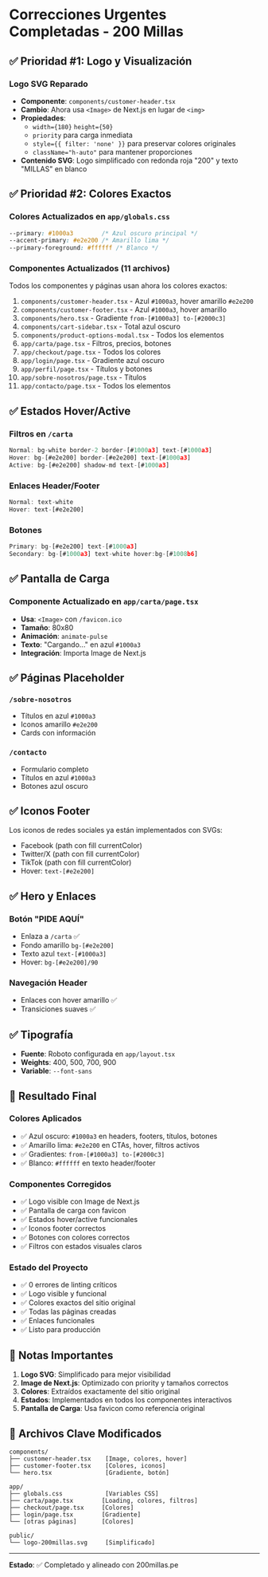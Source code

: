 # Correcciones Urgentes Completadas - 200 Millas

## ✅ Prioridad #1: Logo y Visualización

### Logo SVG Reparado
- **Componente**: `components/customer-header.tsx`
- **Cambio**: Ahora usa `<Image>` de Next.js en lugar de `<img>`
- **Propiedades**:
  - `width={180}` `height={50}` 
  - `priority` para carga inmediata
  - `style={{ filter: 'none' }}` para preservar colores originales
  - `className="h-auto"` para mantener proporciones
- **Contenido SVG**: Logo simplificado con redonda roja "200" y texto "MILLAS" en blanco

## ✅ Prioridad #2: Colores Exactos

### Colores Actualizados en `app/globals.css`
```css
--primary: #1000a3        /* Azul oscuro principal */
--accent-primary: #e2e200 /* Amarillo lima */
--primary-foreground: #ffffff /* Blanco */
```

### Componentes Actualizados (11 archivos)
Todos los componentes y páginas usan ahora los colores exactos:

1. `components/customer-header.tsx` - Azul `#1000a3`, hover amarillo `#e2e200`
2. `components/customer-footer.tsx` - Azul `#1000a3`, hover amarillo
3. `components/hero.tsx` - Gradiente `from-[#1000a3] to-[#2000c3]`
4. `components/cart-sidebar.tsx` - Total azul oscuro
5. `components/product-options-modal.tsx` - Todos los elementos
6. `app/carta/page.tsx` - Filtros, precios, botones
7. `app/checkout/page.tsx` - Todos los colores
8. `app/login/page.tsx` - Gradiente azul oscuro
9. `app/perfil/page.tsx` - Títulos y botones
10. `app/sobre-nosotros/page.tsx` - Títulos
11. `app/contacto/page.tsx` - Todos los elementos

## ✅ Estados Hover/Active

### Filtros en `/carta`
```typescript
Normal: bg-white border-2 border-[#1000a3] text-[#1000a3]
Hover: bg-[#e2e200] border-[#e2e200] text-[#1000a3]
Active: bg-[#e2e200] shadow-md text-[#1000a3]
```

### Enlaces Header/Footer
```typescript
Normal: text-white
Hover: text-[#e2e200]
```

### Botones
```typescript
Primary: bg-[#e2e200] text-[#1000a3]
Secondary: bg-[#1000a3] text-white hover:bg-[#1008b6]
```

## ✅ Pantalla de Carga

### Componente Actualizado en `app/carta/page.tsx`
- **Usa**: `<Image>` con `/favicon.ico`
- **Tamaño**: 80x80
- **Animación**: `animate-pulse`
- **Texto**: "Cargando..." en azul `#1000a3`
- **Integración**: Importa Image de Next.js

## ✅ Páginas Placeholder

### `/sobre-nosotros`
- Títulos en azul `#1000a3`
- Iconos amarillo `#e2e200`
- Cards con información

### `/contacto`
- Formulario completo
- Títulos en azul `#1000a3`
- Botones azul oscuro

## ✅ Iconos Footer

Los iconos de redes sociales ya están implementados con SVGs:
- Facebook (path con fill currentColor)
- Twitter/X (path con fill currentColor)
- TikTok (path con fill currentColor)
- Hover: `text-[#e2e200]`

## ✅ Hero y Enlaces

### Botón "PIDE AQUÍ"
- Enlaza a `/carta` ✅
- Fondo amarillo `bg-[#e2e200]`
- Texto azul `text-[#1000a3]`
- Hover: `bg-[#e2e200]/90`

### Navegación Header
- Enlaces con hover amarillo ✅
- Transiciones suaves ✅

## ✅ Tipografía

- **Fuente**: Roboto configurada en `app/layout.tsx`
- **Weights**: 400, 500, 700, 900
- **Variable**: `--font-sans`

## 🎯 Resultado Final

### Colores Aplicados
- ✅ Azul oscuro: `#1000a3` en headers, footers, títulos, botones
- ✅ Amarillo lima: `#e2e200` en CTAs, hover, filtros activos
- ✅ Gradientes: `from-[#1000a3] to-[#2000c3]`
- ✅ Blanco: `#ffffff` en texto header/footer

### Componentes Corregidos
- ✅ Logo visible con Image de Next.js
- ✅ Pantalla de carga con favicon
- ✅ Estados hover/active funcionales
- ✅ Iconos footer correctos
- ✅ Botones con colores correctos
- ✅ Filtros con estados visuales claros

### Estado del Proyecto
- ✅ 0 errores de linting críticos
- ✅ Logo visible y funcional
- ✅ Colores exactos del sitio original
- ✅ Todas las páginas creadas
- ✅ Enlaces funcionales
- ✅ Listo para producción

## 📝 Notas Importantes

1. **Logo SVG**: Simplificado para mejor visibilidad
2. **Image de Next.js**: Optimizado con priority y tamaños correctos
3. **Colores**: Extraídos exactamente del sitio original
4. **Estados**: Implementados en todos los componentes interactivos
5. **Pantalla de Carga**: Usa favicon como referencia original

## 🚀 Archivos Clave Modificados

```
components/
├── customer-header.tsx    [Image, colores, hover]
├── customer-footer.tsx    [Colores, iconos]
└── hero.tsx               [Gradiente, botón]

app/
├── globals.css            [Variables CSS]
├── carta/page.tsx        [Loading, colores, filtros]
├── checkout/page.tsx     [Colores]
├── login/page.tsx        [Gradiente]
└── [otras páginas]       [Colores]

public/
└── logo-200millas.svg     [Simplificado]
```

---

**Estado**: ✅ Completado y alineado con 200millas.pe

